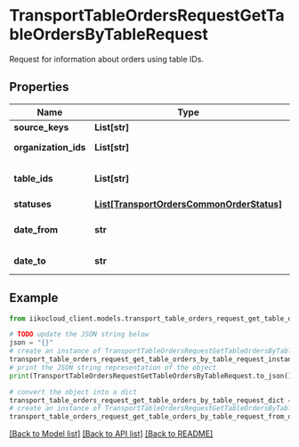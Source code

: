 # TransportTableOrdersRequestGetTableOrdersByTableRequest

Request for information about orders using table IDs.

## Properties

Name | Type | Description | Notes
------------ | ------------- | ------------- | -------------
**source_keys** | **List[str]** | Source keys. | [optional] 
**organization_ids** | **List[str]** | Organization ID.                Can be obtained by &#x60;/organizations&#x60; operation. | 
**table_ids** | **List[str]** | Table IDs.                Can be obtained by &#x60;/reserve/available_restaurant_sections&#x60; operation. | 
**statuses** | [**List[TransportOrdersCommonOrderStatus]**](TransportOrdersCommonOrderStatus.md) | Order statuses. | [optional] 
**date_from** | **str** | Order creation date (terminal time zone). Lower limit.                Order details are stored for 90 days. | [optional] 
**date_to** | **str** | Order creation date (terminal time zone). Upper limit. | [optional] 

## Example

```python
from iikocloud_client.models.transport_table_orders_request_get_table_orders_by_table_request import TransportTableOrdersRequestGetTableOrdersByTableRequest

# TODO update the JSON string below
json = "{}"
# create an instance of TransportTableOrdersRequestGetTableOrdersByTableRequest from a JSON string
transport_table_orders_request_get_table_orders_by_table_request_instance = TransportTableOrdersRequestGetTableOrdersByTableRequest.from_json(json)
# print the JSON string representation of the object
print(TransportTableOrdersRequestGetTableOrdersByTableRequest.to_json())

# convert the object into a dict
transport_table_orders_request_get_table_orders_by_table_request_dict = transport_table_orders_request_get_table_orders_by_table_request_instance.to_dict()
# create an instance of TransportTableOrdersRequestGetTableOrdersByTableRequest from a dict
transport_table_orders_request_get_table_orders_by_table_request_from_dict = TransportTableOrdersRequestGetTableOrdersByTableRequest.from_dict(transport_table_orders_request_get_table_orders_by_table_request_dict)
```
[[Back to Model list]](../README.md#documentation-for-models) [[Back to API list]](../README.md#documentation-for-api-endpoints) [[Back to README]](../README.md)


